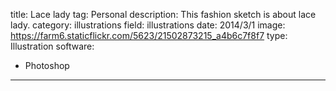 title: Lace lady
tag: Personal
description: This fashion sketch is about lace lady.
category: illustrations
field: illustrations
date: 2014/3/1
image: https://farm6.staticflickr.com/5623/21502873215_a4b6c7f8f7
type: Illustration
software:
- Photoshop
---
